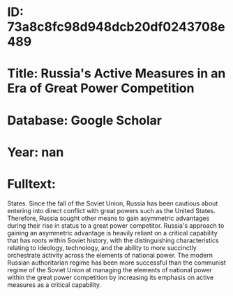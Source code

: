 # ID: 73a8c8fc98d948dcb20df0243708e489
# Title: Russia's Active Measures in an Era of Great Power Competition
# Database: Google Scholar
# Year: nan
# Fulltext:
States.
Since the fall of the Soviet Union, Russia has been cautious about entering into direct conflict with great powers such as the United States.
Therefore, Russia sought other means to gain asymmetric advantages during their rise in status to a great power competitor.
Russia's approach to gaining an asymmetric advantage is heavily reliant on a critical capability that has roots within Soviet history, with the distinguishing characteristics relating to ideology, technology, and the ability to more succinctly orchestrate activity across the elements of national power.
The modern Russian authoritarian regime has been more successful than the communist regime of the Soviet Union at managing the elements of national power within the great power competition by increasing its emphasis on active measures as a critical capability.